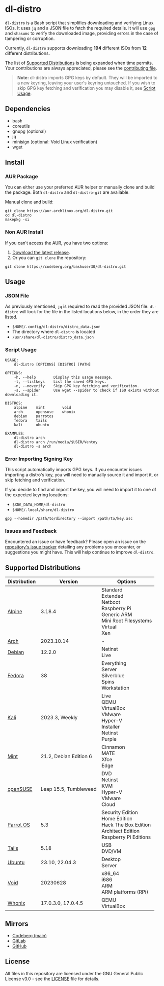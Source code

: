 # dl-distro

`dl-distro` is a Bash script that simplifies downloading and verifying Linux ISOs. It uses `jq` and a JSON file to fetch the required details. It will use `gpg` and `shasums` to verify the downloaded image, providing errors in the case of tampering or corruption.

Currently, `dl-distro` supports downloading **194** different ISOs from **12** different distributions.

The list of [Supported Distributions](#supported-distributions) is being expanded when time permits. Your contributions are always appreciated, please see the [contributing file](https://codeberg.org/bashuser30/dl-distro/src/branch/master/CONTRIBUTING.md).

> **Note:** dl-distro imports GPG keys by default. They will be imported to a new keyring, leaving your user's keyring untouched. If you wish to skip GPG key fetching and verification you may disable it, see [Script Usage](#script-usage).

## Dependencies

- bash
- coreutils
- gnupg (optional)
- jq
- minisign (optional: Void Linux verification)
- wget

## Install

### AUR Package

You can either use your preferred AUR helper or manually clone and build the package. Both `dl-distro` and `dl-distro-git` are available.

Manual clone and build:

```
git clone https://aur.archlinux.org/dl-distro.git
cd dl-distro
makepkg -si
```

### Non AUR Install

If you can't access the AUR, you have two options:

1. [Download the latest release](https://codeberg.org/bashuser30/dl-distro/releases/latest).
2. Or you can `git clone` the repository:

```
git clone https://codeberg.org/bashuser30/dl-distro.git
```

## Usage

### JSON File

As previously mentioned, `jq` is required to read the provided JSON file. `dl-distro` will look for the file in the listed locations below, in the order they are listed.

- `$HOME/.config/dl-distro/distro_data.json`
- The directory where `dl-distro` is located
- `/usr/share/dl-distro/distro_data.json`

### Script Usage

```
USAGE:
    dl-distro [OPTIONS] [DISTRO] [PATH]

OPTIONS:
    -h, --help        Display this usage message.
    -l, --listkeys    List the saved GPG keys.
    -n, --noverify    Skip GPG key fetching and verification.
    -s, --spider      Use wget --spider to check if ISO exists without downloading it.

DISTROS:
    alpine    mint        void
    arch      opensuse    whonix
    debian    parrotos
    fedora    tails
    kali      ubuntu

EXAMPLES:
    dl-distro arch
    dl-distro arch /run/media/$USER/Ventoy
    dl-distro -s arch
```

### Error Importing Signing Key

This script automatically imports GPG keys. If you encounter issues importing a distro's key, you will need to manually source it and import it, or skip fetching and verification.

If you decide to find and import the key, you will need to import it to one of the expected keyring locations:

- `$XDG_DATA_HOME/dl-distro`
- `$HOME/.local/share/dl-distro`

```
gpg --homedir /path/to/directory --import /path/to/key.asc
```

### Issues and Feedback

Encountered an issue or have feedback? Please open an issue on the [repository's issue tracker](https://codeberg.org/bashuser30/dl-distro/issues) detailing any problems you encounter, or suggestions you might have. This will help continue to improve `dl-distro`.

## Supported Distributions

| Distribution | Version   | Options |
|--------------|-----------|---------|
| [Alpine](https://alpinelinux.org) | 3.18.4 | Standard <br> Extended <br> Netboot <br> Raspberry Pi <br> Generic ARM <br> Mini Root Filesystems <br> Virtual <br> Xen |
| [Arch](https://archlinux.org) | 2023.10.14 | - |
| [Debian](https://debian.org)  | 12.2.0 | Netinst <br> Live |
| [Fedora](https://fedoraproject.org) | 38 | Everything <br> Server <br> Silverblue <br> Spins <br> Workstation |
| [Kali](https://kali.org) | 2023.3, Weekly | Live <br> QEMU <br> VirtualBox <br> VMware <br> Hyper-V <br> Installer <br> Netinst <br> Purple |
| [Mint](https://linuxmint.com) | 21.2, Debian Edition 6 | Cinnamon <br> MATE <br> Xfce <br> Edge |
| [openSUSE](https://opensuse.org) | Leap 15.5, Tumbleweed | DVD <br> Netinst <br> KVM <br> Hyper-V <br> VMware <br> Cloud |
| [Parrot OS](https://parrotlinux.org) | 5.3 | Security Edition <br> Home Edition <br> Hack The Box Edition <br> Architect Edition <br> Raspberry Pi Editions |
| [Tails](https://tails.net) | 5.18 | USB <br> DVD/VM |
| [Ubuntu](https://ubuntu.com) | 23.10, 22.04.3 | Desktop <br> Server |
| [Void](https://voidlinux.org) | 20230628 | x86\_64 <br> i686 <br> ARM <br> ARM platforms (RPi) |
| [Whonix](https://whonix.org) | 17.0.3.0, 17.0.4.5 | QEMU <br> VirtualBox |

## Mirrors

- [Codeberg (main)](https://codeberg.org/bashuser30/dl-distro)
- [GitLab](https://gitlab.com/bashuser30/dl-distro)
- [GitHub](https://github.com/bashuser30/dl-distro)

## License

All files in this repository are licensed under the GNU General Public License v3.0 - see the [LICENSE](LICENSE) file for details.
